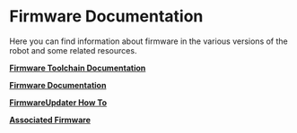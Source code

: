 # Firmware Documentation
Here you can find information about firmware in the various versions of the robot and some related resources.

[**Firmware Toolchain Documentation**](./fw_toolchain/index.md)

[**Firmware Documentation**](./firmware/firmware.md)

[**FirmwareUpdater How To**](./firmwareupdater/firmwareupdater.md)

[**Associated Firmware**](./associated-firmware/associated-firmware.md)


